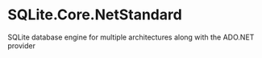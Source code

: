 # SQLite.Core.NetStandard
SQLite database engine for multiple architectures along with the ADO.NET provider
